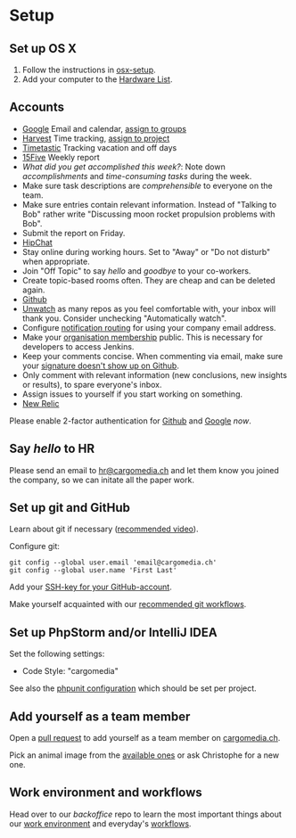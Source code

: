 Setup
=====

Set up OS X
-----------
1. Follow the instructions in [osx-setup](https://github.com/cargomedia/osx-setup).
2. Add your computer to the [Hardware List](https://drive.google.com/open?id=1OnM6fn35uFf640Hw6pLHfu30Vh3d9702fKTn8-X5t3M).

Accounts
--------
- [Google](https://www.google.com/a/cpanel/cargomedia.ch/Organization) Email and calendar, [assign to groups](https://admin.google.com/cargomedia.ch/AdminHome?fral=1#GroupList:)
- [Harvest](https://cargomedia.harvestapp.com/people) Time tracking, [assign to project](https://cargomedia.harvestapp.com/projects)
- [Timetastic](https://app.timetastic.co.uk/Users) Tracking vacation and off days
- [15Five](https://cargomedia.15five.com/) Weekly report
 - *What did you get accomplished this week?*: Note down  *accomplishments* and *time-consuming tasks* during the week.
 - Make sure task descriptions are *comprehensible* to everyone on the team.
 - Make sure entries contain relevant information. Instead of "Talking to Bob" rather write "Discussing moon rocket propulsion problems with Bob".
 - Submit the report on Friday.
- [HipChat](https://cargomedia.hipchat.com/admin/users)
 - Stay online during working hours. Set to "Away" or "Do not disturb" when appropriate.
 - Join "Off Topic" to say *hello* and *goodbye* to your co-workers.
 - Create topic-based rooms often. They are cheap and can be deleted again.
- [Github](https://github.com/organizations/cargomedia/teams)
 - [Unwatch](https://github.com/watching) as many repos as you feel comfortable with, your inbox will thank you. Consider unchecking "Automatically watch".
 - Configure [notification routing](https://github.com/settings/notifications) for using your company email address.
 - Make your [organisation membership](https://github.com/orgs/cargomedia/people) public. This is necessary for developers to access Jenkins.
 - Keep your comments concise. When commenting via email, make sure your [signature doesn't show up on Github](https://github.com/github/email_reply_parser#weird-signatures).
 - Only comment with relevant information (new conclusions, new insights or results), to spare everyone's inbox.
 - Assign issues to yourself if you start working on something.
- [New Relic](https://rpm.newrelic.com/accounts/350429)

Please enable 2-factor authentication for [Github](https://github.com/settings/two_factor_authentication/configure) and [Google](https://www.google.com/settings/security) *now*.

Say *hello* to HR
-----------------
Please send an email to hr@cargomedia.ch and let them know you joined the company, so we can initate all the paper work.

Set up git and GitHub
---------------------
Learn about git if necessary ([recommended video](https://www.youtube.com/watch?v=ZDR433b0HJY)).

Configure git:
```
git config --global user.email 'email@cargomedia.ch'
git config --global user.name 'First Last'
```

Add your [SSH-key for your GitHub-account](https://github.com/settings/ssh).

Make yourself acquainted with our [recommended git workflows](/workflow).

Set up PhpStorm and/or IntelliJ IDEA
------------------------------------
Set the following settings:
- Code Style: "cargomedia"

See also the [phpunit configuration](/tools/phpstorm.md) which should be set per project.

Add yourself as a team member
-----------------------------
Open a [pull request](https://github.com/cargomedia/cargomedia.github.io) to add yourself as a team member on [cargomedia.ch](http://www.cargomedia.ch/).

Pick an animal image from the [available ones](https://drive.google.com/a/cargomedia.ch/#folders/0B8-0u-pwGKs-aHdaSHBGcm4xcm8) or ask Christophe for a new one.

Work environment and workflows
------------------------------
Head over to our *backoffice* repo to learn the most important things about our [work environment](https://github.com/cargomedia/backoffice/tree/master/work-environment) and everyday's [workflows](https://github.com/cargomedia/backoffice/tree/master/workflows).
